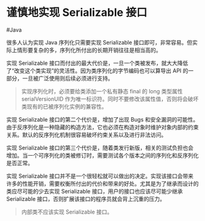 # 谨慎地实现 Serializable 接口
#Java 

很多人认为实现 Java 序列化只需要实现 Serializable 接口即可，非常容易。但实际上情形要复杂的多，序列化所付出的长期开销往往是相当高的。

实现 Serializable 接口而付出的最大代价是，一旦一个类被发布，就大大降低了“改变这个类实现”的灵活性。因为类序列化的字节编码也可以算导出 API 的一部分，一旦被广泛使用则后续必须进行支持。

> 实现序列化时，必须要给类添加一个私有静态 final 的 long 类型属性 serialVersionUID 作为唯一标识符。同时不要修改该属性值，否则将会破坏类现有的已被序列化实例的兼容性。

实现 Serializable 接口的第二个代价是，增加了出现 Bugs 和安全漏洞的可能性。由于反序列化是一种隐藏的构造方法，它也必须在构造对象时维护对象内部的约束关系。默认的反序列化机制很容易破坏约束关系以及进行非法访问。

实现 Serializable 接口的第三个代价是，随着类发行新版，相关的测试负担也会增加。当一个可序列化的类被修订时，需要测试各个版本之间的序列化和反序列化是否正常。

实现 Serializable 接口并不是一个很轻松就可以做出的决定。实现该接口会带来许多的性能开销，需要权衡所付出的代价和带来的好处。尤其是为了继承而设计的类应尽可能的少去实现 Serializable 接口，用户的接口也应该尽可能少继承 Serializable 接口，否则扩展该接口的程序员就会背上沉重的压力。

> 内部类不应该实现 Serializable 接口。